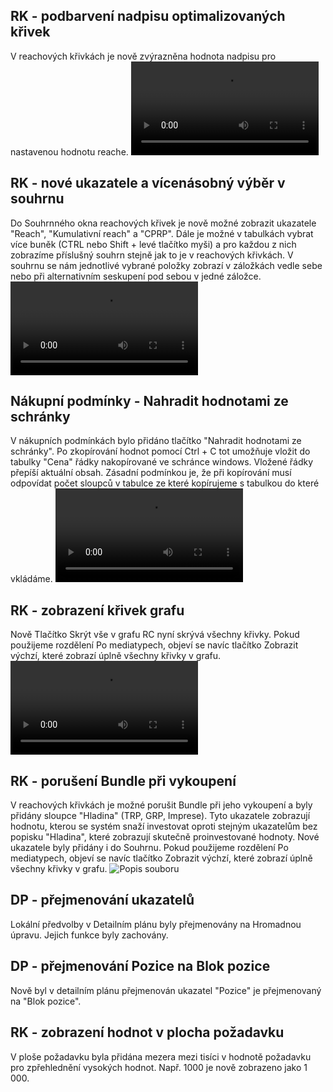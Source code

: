 ﻿---
categories: [fenix]
layout: fenix
---
## RK - podbarvení nadpisu optimalizovaných křivek 
V reachových křivkách je nově zvýrazněna hodnota nadpisu pro nastavenou hodnotu reache.
<video src="{{site.url}}/data/1_RK_podbarveni_EFR_tab.mp4" type="video/mp4" controls></video>

## RK -  nové ukazatele a vícenásobný výběr v souhrnu
Do Souhrnného okna reachových křivek je nově možné zobrazit ukazatele "Reach", "Kumulativní reach" a "CPRP". 
Dále je možné v tabulkách vybrat více buněk (CTRL nebo Shift + levé tlačítko myši) a pro každou z nich zobrazíme příslušný souhrn stejně jak to je v reachových křivkách.
V souhrnu se nám jednotlivé vybrané položky zobrazí v záložkách vedle sebe nebo při alternativním seskupení pod sebou v jedné záložce.
<video src="{{site.url}}/data/RK_multi_zobrazeni_a_ukazatele.mp4" type="video/mp4" controls></video>

## Nákupní podmínky - Nahradit hodnotami ze schránky
V nákupních podmínkách bylo přidáno tlačítko "Nahradit hodnotami ze schránky".
Po zkopírování hodnot pomocí Ctrl + C tot umožňuje vložit do tabulky "Cena" řádky nakopírované ve schránce windows. Vložené řádky přepíší aktuální obsah.
Zásadní podmínkou je, že při kopírování musí odpovídat počet sloupců v tabulce ze které kopírujeme s tabulkou do které vkládáme. 
<video src="{{site.url}}/data/NP_nahrazeni_ze_schranky.mp4" type="video/mp4" controls></video>

## RK - zobrazení křivek grafu
Nově Tlačítko Skrýt vše v grafu RC nyní skrývá všechny křivky. 
Pokud použijeme rozdělení Po mediatypech, objeví se navíc tlačítko Zobrazit výchzí, které zobrazí úplně všechny křivky v grafu.
<video src="{{site.url}}/data/RK_krivky_vse.mp4" type="video/mp4" controls></video>

## RK - porušení Bundle při vykoupení
V reachových křivkách je možné porušit Bundle při jeho vykoupení a byly přidány sloupce "Hladina" (TRP, GRP, Imprese).
Tyto ukazatele zobrazují hodnotu, kterou se systém snaží investovat oproti stejným ukazatelům bez popisku "Hladina", které zobrazují skutečně proinvestované hodnoty. 
Nové ukazatele byly přidány i do Souhrnu. 
Pokud použijeme rozdělení Po mediatypech, objeví se navíc tlačítko Zobrazit výchzí, které zobrazí úplně všechny křivky v grafu.
![Popis souboru]({{site.url}}/data/vykoupeno.jpg "Popis souboru")

## DP - přejmenování ukazatelů
Lokální předvolby v Detailním plánu byly přejmenovány na Hromadnou úpravu. Jejich funkce byly zachovány.

## DP - přejmenování Pozice na Blok pozice
Nově byl v detailním plánu přejmenován ukazatel "Pozice" je přejmenovaný na "Blok pozice".

## RK - zobrazení hodnot v plocha požadavku
V ploše požadavku byla přidána mezera mezi tisíci v hodnotě požadavku pro zpřehlednění vysokých hodnot. Např. 1000 je nově zobrazeno jako 1 000.
